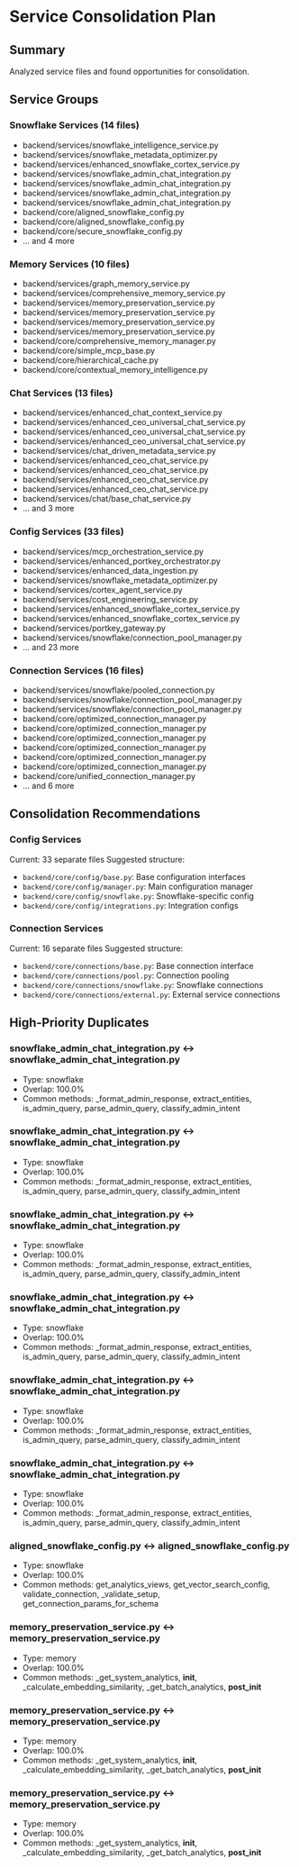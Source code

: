 # Service Consolidation Plan

## Summary
Analyzed service files and found opportunities for consolidation.

## Service Groups

### Snowflake Services (14 files)
- backend/services/snowflake_intelligence_service.py
- backend/services/snowflake_metadata_optimizer.py
- backend/services/enhanced_snowflake_cortex_service.py
- backend/services/snowflake_admin_chat_integration.py
- backend/services/snowflake_admin_chat_integration.py
- backend/services/snowflake_admin_chat_integration.py
- backend/services/snowflake_admin_chat_integration.py
- backend/core/aligned_snowflake_config.py
- backend/core/aligned_snowflake_config.py
- backend/core/secure_snowflake_config.py
- ... and 4 more

### Memory Services (10 files)
- backend/services/graph_memory_service.py
- backend/services/comprehensive_memory_service.py
- backend/services/memory_preservation_service.py
- backend/services/memory_preservation_service.py
- backend/services/memory_preservation_service.py
- backend/services/memory_preservation_service.py
- backend/core/comprehensive_memory_manager.py
- backend/core/simple_mcp_base.py
- backend/core/hierarchical_cache.py
- backend/core/contextual_memory_intelligence.py

### Chat Services (13 files)
- backend/services/enhanced_chat_context_service.py
- backend/services/enhanced_ceo_universal_chat_service.py
- backend/services/enhanced_ceo_universal_chat_service.py
- backend/services/enhanced_ceo_universal_chat_service.py
- backend/services/chat_driven_metadata_service.py
- backend/services/enhanced_ceo_chat_service.py
- backend/services/enhanced_ceo_chat_service.py
- backend/services/enhanced_ceo_chat_service.py
- backend/services/enhanced_ceo_chat_service.py
- backend/services/chat/base_chat_service.py
- ... and 3 more

### Config Services (33 files)
- backend/services/mcp_orchestration_service.py
- backend/services/enhanced_portkey_orchestrator.py
- backend/services/enhanced_data_ingestion.py
- backend/services/snowflake_metadata_optimizer.py
- backend/services/cortex_agent_service.py
- backend/services/cost_engineering_service.py
- backend/services/enhanced_snowflake_cortex_service.py
- backend/services/enhanced_snowflake_cortex_service.py
- backend/services/portkey_gateway.py
- backend/services/snowflake/connection_pool_manager.py
- ... and 23 more

### Connection Services (16 files)
- backend/services/snowflake/pooled_connection.py
- backend/services/snowflake/connection_pool_manager.py
- backend/services/snowflake/connection_pool_manager.py
- backend/core/optimized_connection_manager.py
- backend/core/optimized_connection_manager.py
- backend/core/optimized_connection_manager.py
- backend/core/optimized_connection_manager.py
- backend/core/optimized_connection_manager.py
- backend/core/optimized_connection_manager.py
- backend/core/unified_connection_manager.py
- ... and 6 more

## Consolidation Recommendations

### Config Services
Current: 33 separate files
Suggested structure:
- `backend/core/config/base.py`: Base configuration interfaces
- `backend/core/config/manager.py`: Main configuration manager
- `backend/core/config/snowflake.py`: Snowflake-specific config
- `backend/core/config/integrations.py`: Integration configs

### Connection Services
Current: 16 separate files
Suggested structure:
- `backend/core/connections/base.py`: Base connection interface
- `backend/core/connections/pool.py`: Connection pooling
- `backend/core/connections/snowflake.py`: Snowflake connections
- `backend/core/connections/external.py`: External service connections

## High-Priority Duplicates

### snowflake_admin_chat_integration.py ↔ snowflake_admin_chat_integration.py
- Type: snowflake
- Overlap: 100.0%
- Common methods: _format_admin_response, extract_entities, is_admin_query, parse_admin_query, classify_admin_intent

### snowflake_admin_chat_integration.py ↔ snowflake_admin_chat_integration.py
- Type: snowflake
- Overlap: 100.0%
- Common methods: _format_admin_response, extract_entities, is_admin_query, parse_admin_query, classify_admin_intent

### snowflake_admin_chat_integration.py ↔ snowflake_admin_chat_integration.py
- Type: snowflake
- Overlap: 100.0%
- Common methods: _format_admin_response, extract_entities, is_admin_query, parse_admin_query, classify_admin_intent

### snowflake_admin_chat_integration.py ↔ snowflake_admin_chat_integration.py
- Type: snowflake
- Overlap: 100.0%
- Common methods: _format_admin_response, extract_entities, is_admin_query, parse_admin_query, classify_admin_intent

### snowflake_admin_chat_integration.py ↔ snowflake_admin_chat_integration.py
- Type: snowflake
- Overlap: 100.0%
- Common methods: _format_admin_response, extract_entities, is_admin_query, parse_admin_query, classify_admin_intent

### snowflake_admin_chat_integration.py ↔ snowflake_admin_chat_integration.py
- Type: snowflake
- Overlap: 100.0%
- Common methods: _format_admin_response, extract_entities, is_admin_query, parse_admin_query, classify_admin_intent

### aligned_snowflake_config.py ↔ aligned_snowflake_config.py
- Type: snowflake
- Overlap: 100.0%
- Common methods: get_analytics_views, get_vector_search_config, validate_connection, _validate_setup, get_connection_params_for_schema

### memory_preservation_service.py ↔ memory_preservation_service.py
- Type: memory
- Overlap: 100.0%
- Common methods: _get_system_analytics, __init__, _calculate_embedding_similarity, _get_batch_analytics, __post_init__

### memory_preservation_service.py ↔ memory_preservation_service.py
- Type: memory
- Overlap: 100.0%
- Common methods: _get_system_analytics, __init__, _calculate_embedding_similarity, _get_batch_analytics, __post_init__

### memory_preservation_service.py ↔ memory_preservation_service.py
- Type: memory
- Overlap: 100.0%
- Common methods: _get_system_analytics, __init__, _calculate_embedding_similarity, _get_batch_analytics, __post_init__
